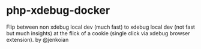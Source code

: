 # php-xdebug-docker
Flip between non xdebug local dev (much fast) to xdebug local dev (not fast but much insights) at the flick of a cookie (single click via xdebug browser extension). by @jenkoian

